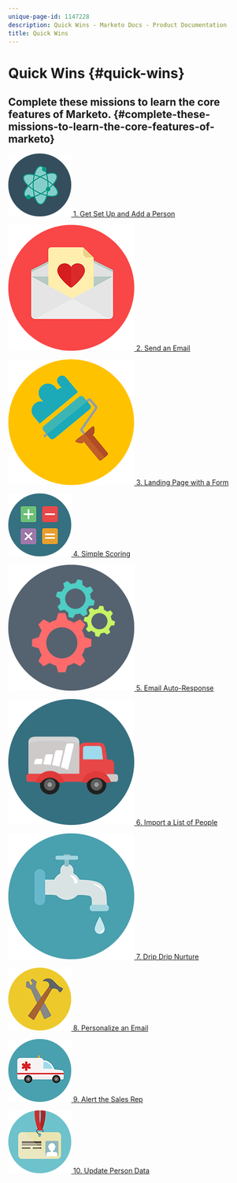 ```yaml
---
unique-page-id: 1147228
description: Quick Wins - Marketo Docs - Product Documentation
title: Quick Wins
---
```


# Quick Wins {#quick-wins}

##  Complete these missions to learn the core features of Marketo.  {#complete-these-missions-to-learn-the-core-features-of-marketo}

[![](assets/education-science-12.png)  1. Get Set Up and Add a Person](https://docs.marketo.com/pages/viewpage.action?pageId=2359351)

[![](assets/valentine-day-10.png)  2. Send an Email](quick-wins/send-an-email.md)

[![](assets/graphic-design-tools-19.png)  3. Landing Page with a Form](quick-wins/landing-page-with-a-form.md)

[![](assets/office-31.png)  4. Simple Scoring](quick-wins/simple-scoring.md)

[![](assets/technology-08.png)  5. Email Auto-Response](quick-wins/email-auto-response.md)

[![](assets/shopping-27.png)  6. Import a List of People](quick-wins/import-a-list-of-people.md)

[![](assets/ecology-14.png)  7. Drip Drip Nurture](quick-wins/drip-drip-nurture.md)

[![](assets/seo-44.png)  8. Personalize an Email](quick-wins/personalize-an-email.md)

[![](assets/medical-16.png)  9. Alert the Sales Rep](quick-wins/alert-the-sales-rep.md)

[![](assets/office-23.png)  10. Update Person Data](quick-wins/update-person-data.md)
